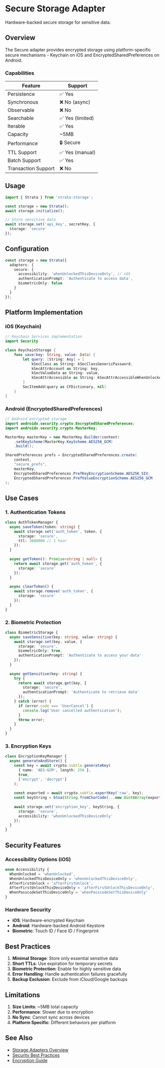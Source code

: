 # Secure Storage Adapter

Hardware-backed secure storage for sensitive data.

## Overview

The Secure adapter provides encrypted storage using platform-specific secure mechanisms - Keychain on iOS and EncryptedSharedPreferences on Android.

### Capabilities

| Feature | Support |
|---------|----------|
| Persistence | ✅ Yes |
| Synchronous | ❌ No (async) |
| Observable | ❌ No |
| Searchable | ✅ Yes (limited) |
| Iterable | ✅ Yes |
| Capacity | ~5MB |
| Performance | 🔒 Secure |
| TTL Support | ✅ Yes (manual) |
| Batch Support | ✅ Yes |
| Transaction Support | ❌ No |

## Usage

```typescript
import { Strata } from 'strata-storage';

const storage = new Strata();
await storage.initialize();

// Store sensitive data
await storage.set('api_key', secretKey, { 
  storage: 'secure' 
});
```

## Configuration

```typescript
const storage = new Strata({
  adapters: {
    secure: {
      accessibility: 'whenUnlockedThisDeviceOnly', // iOS
      authenticationPrompt: 'Authenticate to access data',
      biometricOnly: false
    }
  }
});
```

## Platform Implementation

### iOS (Keychain)

```swift
// Keychain Services implementation
import Security

class KeychainStorage {
    func save(key: String, value: Data) {
        let query: [String: Any] = [
            kSecClass as String: kSecClassGenericPassword,
            kSecAttrAccount as String: key,
            kSecValueData as String: value,
            kSecAttrAccessible as String: kSecAttrAccessibleWhenUnlockedThisDeviceOnly
        ]
        SecItemAdd(query as CFDictionary, nil)
    }
}
```

### Android (EncryptedSharedPreferences)

```java
// Android encrypted storage
import androidx.security.crypto.EncryptedSharedPreferences;
import androidx.security.crypto.MasterKey;

MasterKey masterKey = new MasterKey.Builder(context)
    .setKeyScheme(MasterKey.KeyScheme.AES256_GCM)
    .build();

SharedPreferences prefs = EncryptedSharedPreferences.create(
    context,
    "secure_prefs",
    masterKey,
    EncryptedSharedPreferences.PrefKeyEncryptionScheme.AES256_SIV,
    EncryptedSharedPreferences.PrefValueEncryptionScheme.AES256_GCM
);
```

## Use Cases

### 1. Authentication Tokens

```typescript
class AuthTokenManager {
  async saveToken(token: string) {
    await storage.set('auth_token', token, {
      storage: 'secure',
      ttl: 3600000 // 1 hour
    });
  }
  
  async getToken(): Promise<string | null> {
    return await storage.get('auth_token', {
      storage: 'secure'
    });
  }
  
  async clearToken() {
    await storage.remove('auth_token', {
      storage: 'secure'
    });
  }
}
```

### 2. Biometric Protection

```typescript
class BiometricStorage {
  async saveSensitive(key: string, value: string) {
    await storage.set(key, value, {
      storage: 'secure',
      biometricOnly: true,
      authenticationPrompt: 'Authenticate to access your data'
    });
  }
  
  async getSensitive(key: string) {
    try {
      return await storage.get(key, {
        storage: 'secure',
        authenticationPrompt: 'Authenticate to retrieve data'
      });
    } catch (error) {
      if (error.code === 'UserCancel') {
        console.log('User cancelled authentication');
      }
      throw error;
    }
  }
}
```

### 3. Encryption Keys

```typescript
class EncryptionKeyManager {
  async generateAndStore() {
    const key = await crypto.subtle.generateKey(
      { name: 'AES-GCM', length: 256 },
      true,
      ['encrypt', 'decrypt']
    );
    
    const exported = await crypto.subtle.exportKey('raw', key);
    const keyString = btoa(String.fromCharCode(...new Uint8Array(exported)));
    
    await storage.set('encryption_key', keyString, {
      storage: 'secure',
      accessibility: 'whenUnlockedThisDeviceOnly'
    });
  }
}
```

## Security Features

### Accessibility Options (iOS)

```typescript
enum Accessibility {
  WhenUnlocked = 'whenUnlocked',
  WhenUnlockedThisDeviceOnly = 'whenUnlockedThisDeviceOnly',
  AfterFirstUnlock = 'afterFirstUnlock',
  AfterFirstUnlockThisDeviceOnly = 'afterFirstUnlockThisDeviceOnly',
  WhenPasscodeSetThisDeviceOnly = 'whenPasscodeSetThisDeviceOnly'
}
```

### Hardware Security

- **iOS**: Hardware-encrypted Keychain
- **Android**: Hardware-backed Android Keystore
- **Biometric**: Touch ID / Face ID / Fingerprint

## Best Practices

1. **Minimal Storage**: Store only essential sensitive data
2. **Short TTLs**: Use expiration for temporary secrets
3. **Biometric Protection**: Enable for highly sensitive data
4. **Error Handling**: Handle authentication failures gracefully
5. **Backup Exclusion**: Exclude from iCloud/Google backups

## Limitations

1. **Size Limits**: ~5MB total capacity
2. **Performance**: Slower due to encryption
3. **No Sync**: Cannot sync across devices
4. **Platform Specific**: Different behaviors per platform

## See Also

- [Storage Adapters Overview](../README.md)
- [Security Best Practices](../../../guides/security.md)
- [Encryption Guide](../../../guides/features/encryption.md)